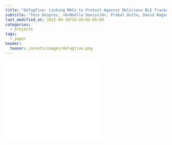 ```yaml
---
title: "DeTagTive: Linking MACs to Protect Against Malicious BLE Trackers"
subtitle: "Tess Despres, <b>Noelle Davis</b>, Prabal Dutta, David Wagner. Proceedings of the Second Workshop on Situating Network Infrastructure with People, Practices, and Beyond (2023)."
last_modified_at: 2023-09-10T16:20:02-05:00
categories:
  - projects
tags:
  - paper
header:
  teaser: /assets/images/detagtive.png
---
```



<embed src="/assets/pdf/depres_2023_snip2_detagtive.pdf" type="application/pdf" height="250"/>